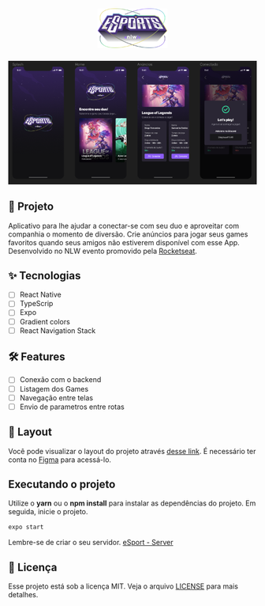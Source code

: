 <h1 align="center">
  <img alt="eSport" height="80" title="Logo" src=".github/logo.png" />
</h1>

<p align="center">
  <img alt="interface" title="Capa" src=".github/interface.png" />
</p>

## :iphone: Projeto

Aplicativo para lhe ajudar a conectar-se com seu duo e aproveitar com companhia o momento de diversão. Crie anúncios para jogar seus games favoritos quando seus amigos não estiverem disponível com esse App. Desenvolvido no NLW evento promovido pela [Rocketseat](https://www.rocketseat.com.br/).

## :sparkles: Tecnologias

- [ ] React Native
- [ ] TypeScrip
- [ ] Expo
- [ ] Gradient colors
- [ ] React Navigation Stack

## :hammer_and_wrench: Features 

- [ ] Conexão com o backend
- [ ] Listagem dos Games
- [ ] Navegação entre telas
- [ ] Envio de parametros entre rotas

## 🔖 Layout

Você pode visualizar o layout do projeto através [desse link](https://www.figma.com/community/file/1150897317533332617). É necessário ter conta no [Figma](http://figma.com/) para acessá-lo.

## Executando o projeto

Utilize o **yarn** ou o **npm install** para instalar as dependências do projeto.
Em seguida, inicie o projeto.

```cl
expo start
```

Lembre-se de criar o seu servidor. [eSport - Server](https://github.com/lucassnts963/nlw-esport-server)


## 📄 Licença

Esse projeto está sob a licença MIT. Veja o arquivo [LICENSE](LICENSE.md) para mais detalhes.

<br />
